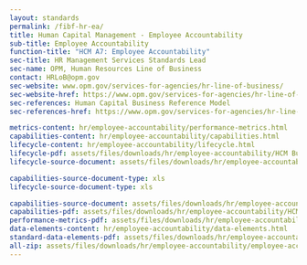 ```yaml
---
layout: standards
permalink: /fibf-hr-ea/
title: Human Capital Management - Employee Accountability
sub-title: Employee Accountability
function-title: "HCM A7: Employee Accountability"
sec-title: HR Management Services Standards Lead
sec-name: OPM, Human Resources Line of Business
contact: HRLoB@opm.gov
sec-website: www.opm.gov/services-for-agencies/hr-line-of-business/
sec-website-href: https://www.opm.gov/services-for-agencies/hr-line-of-business/
sec-references: Human Capital Business Reference Model
sec-references-href: https://www.opm.gov/services-for-agencies/hr-line-of-business/hc-business-reference-model/

metrics-content: hr/employee-accountability/performance-metrics.html
capabilities-content: hr/employee-accountability/capabilities.html
lifecycle-content: hr/employee-accountability/lifecycle.html
lifecycle-pdf: assets/files/downloads/hr/employee-accountability/HCM Business Lifecycle and Capabilities_A7 (Employee Accountability).xlsx
lifecycle-source-document: assets/files/downloads/hr/employee-accountability/HCM Business Lifecycle and Capabilities_A7 (Employee Accountability).xlsx

capabilities-source-document-type: xls
lifecycle-source-document-type: xls

capabilities-source-document: assets/files/downloads/hr/employee-accountability/HCM Business Lifecycle and Capabilities_A7 (Employee Accountability).xlsx
capabilities-pdf: assets/files/downloads/hr/employee-accountability/HCM Business Lifecycle and Capabilities_A7 (Employee Accountability).xlsx
performance-metrics-pdf: assets/files/downloads/hr/employee-accountability/HCM Service Measures_A7 (Employee Accountability).xlsx
data-elements-content: hr/employee-accountability/data-elements.html
standard-data-elements-pdf: assets/files/downloads/hr/employee-accountability/HCM Data Standards_A7 (Employee Accountability).xlsx
all-zip: assets/files/downloads/hr/employee-accountability/employee-accountability.zip
---
```

